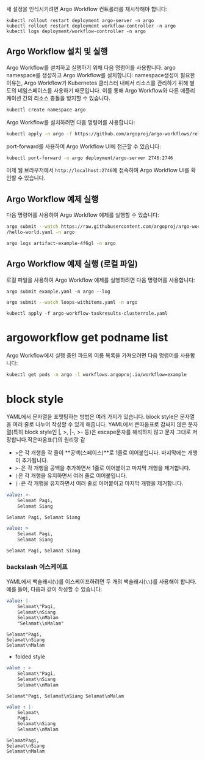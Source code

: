 새 설정을 인식시키려면 Argo Workflow 컨트롤러를 재시작해야 합니다:
```
kubectl rollout restart deployment argo-server -n argo
kubectl rollout restart deployment workflow-controller -n argo
kubectl logs deployment/workflow-controller -n argo
```

## Argo Workflow 설치 및 실행
Argo Workflow를 설치하고 실행하기 위해 다음 명령어를 사용합니다:
argo namespace를 생성하고 Argo Workflow를 설치합니다:
namespace생성이 필요한 이유는, Argo Workflow가 Kubernetes 클러스터 내에서 리소스를 관리하기 위해 별도의 네임스페이스를 사용하기 때문입니다. 이를 통해 Argo Workflow와 다른 애플리케이션 간의 리소스 충돌을 방지할 수 있습니다.
```bash
kubectl create namespace argo
```
Argo Workflow를 설치하려면 다음 명령어를 사용합니다:
```bash
kubectl apply -n argo -f https://github.com/argoproj/argo-workflows/releases/latest/download/install.yaml
```

port-forward를 사용하여 Argo Workflow UI에 접근할 수 있습니다:
```bash
kubectl port-forward -n argo deployment/argo-server 2746:2746
```
이제 웹 브라우저에서 `http://localhost:2746`에 접속하여 Argo Workflow UI를 확인할 수 있습니다.

## Argo Workflow 예제 실행
다음 명령어를 사용하여 Argo Workflow 예제를 실행할 수 있습니다:
```bash
argo submit --watch https://raw.githubusercontent.com/argoproj/argo-workflows/master/examples
/hello-world.yaml -n argo

argo logs artifact-example-4f6gl -n argo

```
## Argo Workflow 예제 실행 (로컬 파일)
로컬 파일을 사용하여 Argo Workflow 예제를 실행하려면 다음 명령어를
사용합니다:

`argo submit example.yaml -n argo --log`

```bash
argo submit --watch loops-withitems.yaml -n argo
```


```
kubectl apply -f argo-workflow-taskresults-clusterrole.yaml
```


# argoworkflow get podname list
Argo Workflow에서 실행 중인 파드의 이름 목록을 가져오려면 다음 명령어를 사용합니다:
```bash
kubectl get pods -n argo -l workflows.argoproj.io/workflow=example
```

# block style
YAML에서 문자열을 포맷팅하는 방법은 여러 가지가 있습니다. block style은 문자열을 여러 줄로 나누어 작성할 수 있게 해줍니다. YAML에서 큰따옴표로 감싸지 않은 문자열(특히 block style인 |, >, |-, >- 등)은 escape문자를 해석하지 않고 문자 그대로 저장합니다.작은따옴표(')의 원리랑 같
 - `>`은 각 개행을 각 줄이 **공백(스페이스)**로 1줄로 이어붙입니다. 마지막에는 개행이 추가됩니다.
 - `>-`은 각 개행을 공백을 추가하면서 1줄로 이어붙이고 마지막 개행을 제거합니다.
 - `|`은 각 개행을 유지하면서 여러 줄로 이어붙입니다.
 - `|-`은 각 개행을 유지하면서 여러 줄로 이어붙이고 마지막 개행을 제거합니다.
```yaml
value: >-
    Selamat Pagi,
    Selamat Siang
```

```text
Selamat Pagi, Selamat Siang
```


```yaml
value: >
    Selamat Pagi,
    Selamat Siang
```

```text
Selamat Pagi, Selamat Siang

```
### backslash 이스케이프
YAML에서 백슬래시(`\`)를 이스케이프하려면 두 개의 백슬래시(`\\`)를 사용해야 합니다. 예를 들어, 다음과 같이 작성할 수 있습니다:
```yaml
value: |-
    Selamat\"Pagi,
    Selamat\nSiang
    Selamat\\nMalam
    "Selamat\\nMalam"
```

```text
Selamat"Pagi, 
Selamat\nSiang
Selamat\nMalam
```

- folded style
```yaml
value : >
    Selamat\"Pagi,
    Selamat\nSiang
    Selamat\\nMalam
```

```text
Selamat"Pagi, Selamat\nSiang Selamat\nMalam
```



```yaml
value : |-
    Selamat\
    Pagi,
    Selamat\nSiang
    Selamat\\nMalam
```
```test
SelamatPagi,
Selamat\nSiang
Selamat\nMalam
```